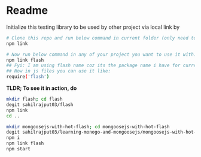 # Readme

Initialize this testing library to be used by other project via local link by

```bash
# Clone this repo and run below command in current folder (only need to be done once for a lifetime in a system)
npm link

# Now run below command in any of your project you want to use it with:
npm link flash
## Fyi: I am using flash name coz its the package name i have for current npm project in package.json
## Now in js files you can use it like:
require('flash')
```

**TLDR; To see it in action, do**

```bash
mkdir flash; cd flash
degit sahilrajput03/flash
npm link
cd ..

mkdir mongoosejs-with-hot-flash; cd mongoosejs-with-hot-flash
degit sahilrajput03/learning-monogo-and-mongoosejs/mongoosejs-with-hot-flash
npm i
npm link flash
npm start
```
